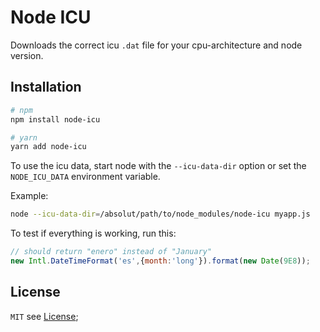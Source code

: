 # Node ICU

Downloads the correct icu `.dat` file for your cpu-architecture and node
version.

## Installation

```bash
# npm
npm install node-icu

# yarn
yarn add node-icu
```

To use the icu data, start node with the `--icu-data-dir` option or set the
`NODE_ICU_DATA` environment variable.

Example:

```bash
node --icu-data-dir=/absolut/path/to/node_modules/node-icu myapp.js
```

To test if everything is working, run this:

```js
// should return "enero" instead of "January"
new Intl.DateTimeFormat('es',{month:'long'}).format(new Date(9E8));
```

## License

`MIT` see [License](License.md);
